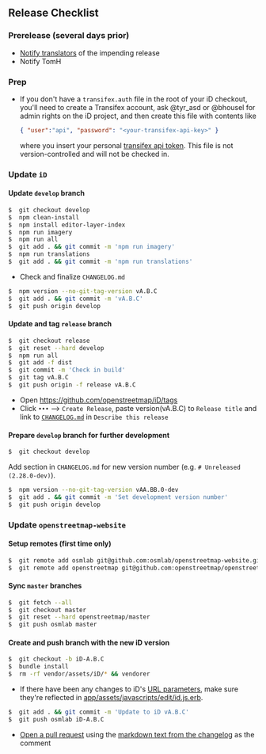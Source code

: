 ## Release Checklist

### Prerelease (several days prior)
- [Notify translators](https://app.transifex.com/openstreetmap/communication/?q=project%3Aid-editor) of the impending release
- Notify TomH

### Prep
- If you don't have a `transifex.auth` file in the root of your iD checkout,
you'll need to create a Transifex account, ask @tyr_asd or @bhousel for admin rights
on the iD project, and then create this file with contents like

  ````json
  { "user":"api", "password": "<your-transifex-api-key>" }
  ````

  where you insert your personal [transifex api token](https://app.transifex.com/user/settings/api/). This file is not version-controlled and will not be checked in.

### Update `iD`

#### Update `develop` branch

```bash
$  git checkout develop
$  npm clean-install
$  npm install editor-layer-index
$  npm run imagery
$  npm run all
$  git add . && git commit -m 'npm run imagery'
$  npm run translations
$  git add . && git commit -m 'npm run translations'
```

- Check and finalize `CHANGELOG.md`

```bash
$  npm version --no-git-tag-version vA.B.C
$  git add . && git commit -m 'vA.B.C'
$  git push origin develop
```

#### Update and tag `release` branch
```bash
$  git checkout release
$  git reset --hard develop
$  npm run all
$  git add -f dist
$  git commit -m 'Check in build'
$  git tag vA.B.C
$  git push origin -f release vA.B.C
```
- Open https://github.com/openstreetmap/iD/tags
- Click `•••` –> `Create Release`, paste version(vA.B.C) to `Release title` and link to [`CHANGELOG.md`](https://github.com/openstreetmap/iD/blob/release/CHANGELOG.md) in `Describe this release`

#### Prepare `develop` branch for further development

```bash
$  git checkout develop
```

Add section in `CHANGELOG.md` for new version number (e.g. `# Unreleased (2.28.0-dev)`).

```bash
$  npm version --no-git-tag-version vAA.BB.0-dev
$  git add . && git commit -m 'Set development version number'
$  git push origin develop
```

### Update `openstreetmap-website`

#### Setup remotes (first time only)
```bash
$  git remote add osmlab git@github.com:osmlab/openstreetmap-website.git
$  git remote add openstreetmap git@github.com:openstreetmap/openstreetmap-website.git
```

#### Sync `master` branches

```bash
$  git fetch --all
$  git checkout master
$  git reset --hard openstreetmap/master
$  git push osmlab master
```

#### Create and push branch with the new iD version

```bash
$  git checkout -b iD-A.B.C
$  bundle install
$  rm -rf vendor/assets/iD/* && vendorer
```

- If there have been any changes to iD's [URL parameters](https://github.com/openstreetmap/iD/blob/develop/API.md#url-parameters), make sure they're reflected in [app/assets/javascripts/edit/id.js.erb](https://github.com/osmlab/openstreetmap-website/blob/master/app/assets/javascripts/edit/id.js.erb).

```bash
$  git add . && git commit -m 'Update to iD vA.B.C'
$  git push osmlab iD-A.B.C
```

- [Open a pull request](https://github.com/openstreetmap/openstreetmap-website/compare/master...osmlab:) using the [markdown text from the changelog](https://raw.githubusercontent.com/openstreetmap/iD/release/CHANGELOG.md) as the comment
